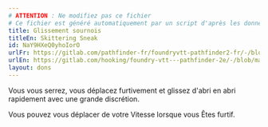 ```yaml
---
# ATTENTION : Ne modifiez pas ce fichier
# Ce fichier est généré automatiquement par un script d'après les données du module Foundry VTT officiel et de sa traduction
title: Glissement sournois
titleEn: Skittering Sneak
id: NaY9HXeQ0yhoIorO
urlFr: https://gitlab.com/pathfinder-fr/foundryvtt-pathfinder2-fr/-/blob/master/data/feats/NaY9HXeQ0yhoIorO.htm
urlEn: https://gitlab.com/hooking/foundry-vtt---pathfinder-2e/-/blob/master/packs/data/feats.db/skittering-sneak.json
layout: dons
---
```

Vous vous serrez, vous déplacez furtivement et glissez d'abri en abri rapidement avec une grande discrétion.

Vous pouvez vous déplacer de votre Vitesse lorsque vous Êtes furtif.
